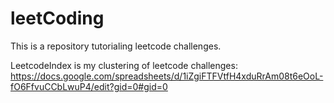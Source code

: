 # leetCoding
 
This is a repository tutorialing leetcode challenges.

LeetcodeIndex is my clustering of leetcode challenges:
https://docs.google.com/spreadsheets/d/1iZgiFTFVtfH4xduRrAm08t6eOoL-fO6FfvuCCbLwuP4/edit?gid=0#gid=0

